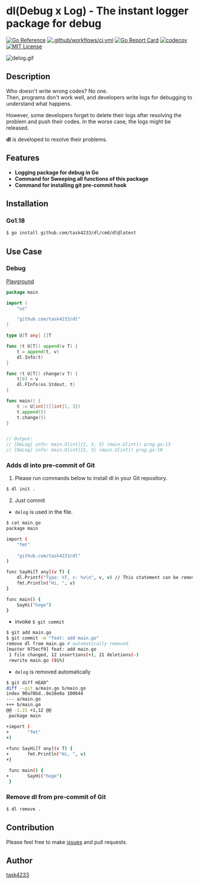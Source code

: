 dl(Debug x Log) - The instant logger package for debug
======

[![Go Reference](https://pkg.go.dev/badge/github.com/task4233/dl.svg)](https://pkg.go.dev/github.com/task4233/dl)
[![.github/workflows/ci.yml](https://github.com/task4233/dl/actions/workflows/ci.yml/badge.svg)](https://github.com/task4233/dl/actions/workflows/ci.yml)
[![Go Report Card](https://goreportcard.com/badge/github.com/task4233/dl)](https://goreportcard.com/report/github.com/task4233/dl)
[![codecov](https://codecov.io/gh/task4233/dl/branch/main/graph/badge.svg?token=xrhysp4Tzf)](https://codecov.io/gh/task4233/dl)
[![MIT License](http://img.shields.io/badge/license-MIT-blue.svg?style=flat)](LICENSE)


![delog.gif](https://user-images.githubusercontent.com/29667656/159164178-f72aede7-f825-438a-add6-aa3deedf8c4c.gif)

## Description
Who doesn't write wrong codes? No one.  
Then, programs don't work well, and developers write logs for debugging to understand what happens.

However, some developers forget to delete their logs after resolving the problem and push their codes. In the worse case, the logs might be released.

**dl** is developed to resolve their problems.

## Features
- **Logging package for debug in Go**
- **Command for Sweeping all functions of this package**
- **Command for installing git pre-commit hook**

## Installation
### Go1.18

```bash
$ go install github.com/task4233/dl/cmd/dl@latest
```

## Use Case
### Debug

[Playground](https://go.dev/play/p/GRucgd6JhPk)
```go
package main

import (
	"os"

	"github.com/task4233/dl"
)

type U[T any] []T

func (t U[T]) append(v T) {
	t = append(t, v)
	dl.Info(t)
}

func (t U[T]) change(v T) {
	t[0] = v
	dl.FInfo(os.Stdout, t)
}

func main() {
	t := U[int]([]int{1, 3})
	t.append(5)
	t.change(5)
}


// Output:
// [DeLog] info: main.U[int]{1, 3, 5} (main.U[int]) prog.go:13
// [DeLog] info: main.U[int]{5, 3} (main.U[int]) prog.go:18
```

### Adds dl into pre-commit of Git
1. Please run commands below to install dl in your Git repository.

```bash
$ dl init .
```

2. Just commit

- `delog` is used in the file.

```bash
$ cat main.go 
package main

import (
	"fmt"
	
	"github.com/task4233/dl"
)

func SayHi[T any](v T) {
	dl.Printf("Type: %T, v: %v\n", v, v) // This statement can be removed by `$ dl clean main.go`
	fmt.Println("Hi, ", v)
}

func main() {
    SayHi("hoge")
}
```

- invoke `$ git commit`

```bash
$ git add main.go
$ git commit -m "feat: add main.go"
remove dl from main.go # automatically removed
[master 975ecf9] feat: add main.go
 1 file changed, 12 insertions(+), 21 deletions(-)
 rewrite main.go (91%)
```

- `delog` is removed automatically

```bash
$ git diff HEAD^
diff --git a/main.go b/main.go
index 90a78bd..0e28e8a 100644
--- a/main.go
+++ b/main.go
@@ -1,21 +1,12 @@
 package main

+import (
+       "fmt"
+)
 
+func SayHi[T any](v T) {
+       fmt.Println("Hi, ", v)
+}

 func main() {
+       SayHi("hoge")
 }
```

### Remove dl from pre-commit of Git

```bash
$ dl remove .
```

## Contribution
Please feel free to make [issues](https://github.com/task4233/dl/issues/new/choose) and pull requests.

## Author
[task4233](https://task4233.dev)
